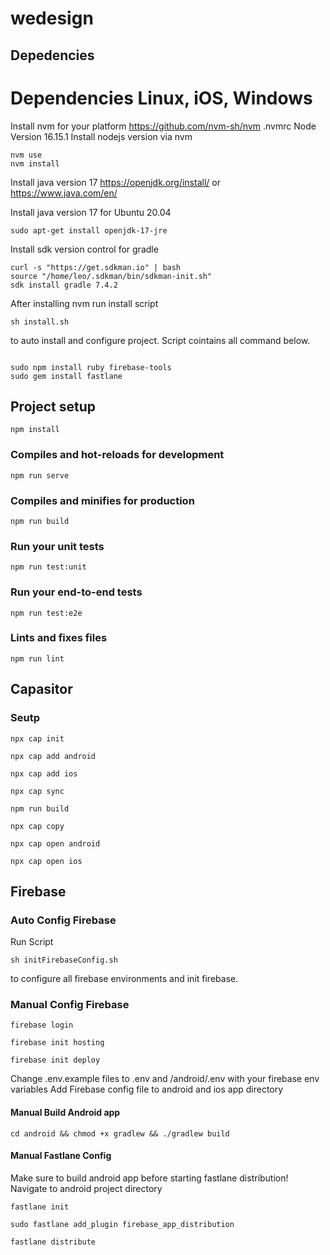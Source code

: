 # wedesign
## Depedencies

# Dependencies Linux, iOS, Windows
Install nvm for your platform https://github.com/nvm-sh/nvm 
.nvmrc Node Version 16.15.1
Install nodejs version via nvm
```
nvm use
nvm install
```

Install java version 17 https://openjdk.org/install/ or https://www.java.com/en/

Install java version 17 for Ubuntu 20.04
```
sudo apt-get install openjdk-17-jre 
```

Install sdk version control for gradle
```
curl -s "https://get.sdkman.io" | bash 
source "/home/leo/.sdkman/bin/sdkman-init.sh"
sdk install gradle 7.4.2
```

After installing nvm run install script 
```
sh install.sh
```
to auto install and configure project. Script cointains all command below.

```

sudo npm install ruby firebase-tools 
sudo gem install fastlane
```
## Project setup
```
npm install
```
### Compiles and hot-reloads for development
```
npm run serve
```
### Compiles and minifies for production
```
npm run build
```
### Run your unit tests
```
npm run test:unit
```
### Run your end-to-end tests
```
npm run test:e2e
```
### Lints and fixes files
```
npm run lint
```
## Capasitor 
### Seutp

```
npx cap init
```
```
npx cap add android
```
```
npx cap add ios
```
```
npx cap sync
```
```
npm run build
```
```
npx cap copy
```
```
npx cap open android
```
```
npx cap open ios
```
## Firebase

### Auto Config Firebase
Run Script 
```
sh initFirebaseConfig.sh 
```
to configure all firebase environments and init firebase.

### Manual Config Firebase
```
firebase login
```
```
firebase init hosting
```
```
firebase init deploy
```
Change .env.example files to  .env and /android/.env with your firebase env variables
Add Firebase config file to android and ios app directory

#### Manual Build Android app

```
cd android && chmod +x gradlew && ./gradlew build
```
#### Manual Fastlane Config
Make sure to build android app before starting fastlane distribution!
Navigate to android project directory
```
fastlane init
```
```
sudo fastlane add_plugin firebase_app_distribution
```
```
fastlane distribute
```



